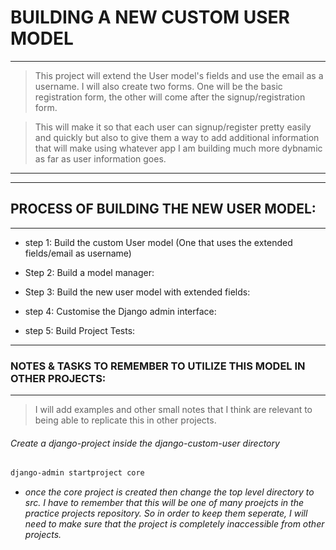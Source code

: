 # BUILDING A NEW CUSTOM USER MODEL
---

> This project will extend the User model's fields and use the email as a username. I will also create two forms. One will be the basic registration form, the other will come after the signup/registration form.

> This will make it so that each user can signup/register pretty easily and quickly but also to give them a way to add additional information that will make using whatever app I am building much more dybnamic as far as user information goes.
---

---

## PROCESS OF BUILDING THE NEW USER MODEL:
---
- step 1: Build the custom User model (One that uses the extended fields/email as username)

- Step 2: Build a model manager:

- Step 3: Build the new user model with extended fields:

- step 4: Customise the Django admin interface:

- step 5: Build Project Tests:


---


### NOTES & TASKS TO REMEMBER TO UTILIZE THIS MODEL IN OTHER PROJECTS:
---

> I will add examples and other small notes that I think are relevant to being able to replicate this in other projects.

###### Create a django-project inside the django-custom-user directory

```sh
django-admin startproject core
```

- _once the core project is created then change the top level directory to src. I have to remember that this will be one of many proejcts in the practice projects repository. So in order to keep them seperate, I will need to make sure that the project is completely inaccessible from other projects._
